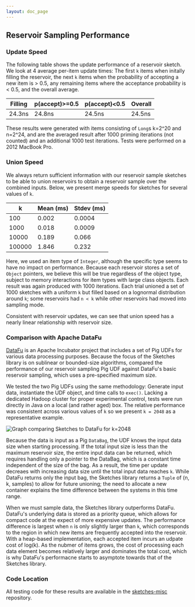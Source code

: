 ```yaml
---
layout: doc_page
---
```


## Reservoir Sampling Performance

### Update Speed

The following table shows the update performance of a reservoir sketch. We look at 4 average per-item update times:
The first `k` items when initally filling the reservoir, the next `k` items when the probability of
accepting a new item is > 0.5, any remaining items where the acceptance probability is < 0.5, and the overall average.

Filling|p(accept)>=0.5|p(accept)<0.5|Overall
-----|-----|-----|-----
24.3ns|24.8ns|24.5ns|24.5ns

These results were generated with items consisting of `Long`s k=2^20 and n=2^24, and are the averaged result after
1000 priming iterations (not counted) and an additional 1000 test iterations. Tests were performed on a 2012 MacBook Pro.

### Union Speed

We always return sufficient information with our reservoir sample sketches to be able to union reservoirs to obtain
a reservoir sample over the combined inputs. Below, we present merge speeds for sketches for several values of `k`.

k | Mean (ms) | Stdev (ms)
-------|-------|----------
100    | 0.002 | 0.0004
1000   | 0.018 | 0.0009
10000  | 0.189 | 0.066
100000 | 1.846 | 0.232

Here, we used an item type of `Integer`, although the specific type seems to have no impact on performance. Because each
reservoir stores a set of `Object` pointers, we believe this will be true regardless of the object type, subject to memory
interactions for item types with large class objects. Each result was again produced with 1000 iterations. Each trial
unioned a set of 1000 sketches with a uniform `k` but filled based on a lognormal distribution around `k`; some reservoirs
had `n < k` while other reservoirs had moved into sampling mode.

Consistent with reservoir updates, we can see that union speed has a nearly linear relationship with reservoir size.

### Comparison with Apache DataFu

[DataFu](datafu.apache.org) is an Apache Incubator project that includes a set of Pig UDFs for various data processing purposes.
Because the focus of the Sketches library is on sublinear or bounded-size algorithms, compared the performance of our reservoir
sampling Pig UDF against DataFu's basic reservoir sampling, which uses a pre-specified maximum size.

We tested the two Pig UDFs using the same methodology: Generate input data, instantiate the UDF object, and time calls to `exec()`.
Lacking a dedicated Hadoop cluster for proper experimental control, tests were run directly in Java on a local (and rather aged) box.
The relative performance was consistent across various values of `k` so we present `k = 2048` as a representative example.

![Graph comparing Sketches to DataFu for k=2048]({{site.docs_img_dir}}/sampling/compare_datafu.k2048.png)

Because the data is input as a Pig `DataBag`, the UDF knows the input data size when starting processing. If the total input size is
less than the maximum reservoir size, the entire input data can be returned, which requires handling only a pointer to the DataBag,
which is a constant time independent of the size of the bag. As a result, the time per update decreaes with increasing data size until
the total input data reaches `k`. While DataFu returns only the input bag, the Sketches library returns a `Tuple` of (n, k, samples)
to allow for future unioning; the need to allocate a new container explains the time difference between the systems in this time range.

When we must sample data, the Sketches library outperforms DataFu. DataFu's underlying data is stored as a priority queue, which
allows for compact code at the expect of more expensive updates. The performance difference is largest when `n` is only slightly
larger than `k`, which corresponds to the region in which new items are frequently accepted into the reservoir. With a heap-based
implementation, each accepted item incurs an udpate cost of log(k). As the nubmer of items grows, the cost of processing each
data element becomes relatively larger and dominates the total cost, which is why DataFu's performacne starts to asymptote towards
that of the Sketches library.

### Code Location

All testing code for these results are available in the [sketches-misc](https://github.com/DataSketches/sketches-misc) repository.
